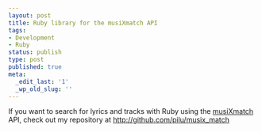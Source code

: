 ```yaml
---
layout: post
title: Ruby library for the musiXmatch API
tags:
- Development
- Ruby
status: publish
type: post
published: true
meta:
  _edit_last: '1'
  _wp_old_slug: ''
---
```

If you want to search for lyrics and tracks with Ruby using the <a href="http://musixmatch.com" title="musiXmatch">musiXmatch</a> API, check out my repository at <a href="http://github.com/pilu/musix_match">http://github.com/pilu/musix_match</a>

